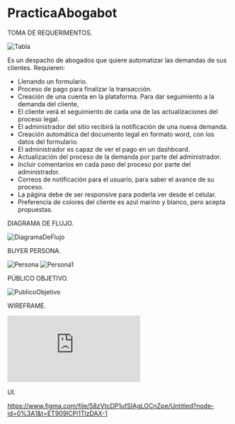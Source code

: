 # PracticaAbogabot

TOMA DE REQUERIMENTOS.

![Tabla](https://github.com/MrlnTrrzs13/LaunchX-Practicas/blob/main/PracticaAbogabot/Imagenes/Tabla.png)

Es un despacho de abogados que quiere automatizar las demandas de sus clientes.
Requieren:
* Llenando un formulario.
* Proceso de pago para finalizar la transacción.
* Creación de una cuenta en la plataforma. Para dar seguimiento a la demanda del cliente,
* El cliente verá el seguimiento de cada una de las actualizaciones del proceso legal.
* El administrador del sitio recibirá la notificación de una nueva demanda.
* Creación automática del documento legal en formato word, con los datos del formulario.
* El administrador es capaz de ver el pago en un dashboard.
* Actualización del proceso de la demanda por parte del administrador.
* Incluir comentarios en cada paso del proceso por parte del administrador.
* Correos de notificación para el usuario, para saber el avance de su proceso.
* La página debe de ser responsive para poderla ver desde el celular.
* Preferencia de colores del cliente es azul marino y blanco, pero acepta propuestas.


DIAGRAMA DE FLUJO.

![DiagramaDeFlujo](https://github.com/MrlnTrrzs13/LaunchX-Practicas/blob/main/PracticaAbogabot/Imagenes/DiagramaDeFlujo.png)


BUYER PERSONA.

![Persona](https://github.com/MrlnTrrzs13/LaunchX-Practicas/blob/main/PracticaAbogabot/Imagenes/Persona.png)
![Persona1](https://github.com/MrlnTrrzs13/LaunchX-Practicas/blob/main/PracticaAbogabot/Imagenes/Persona1.png)


PÚBLICO OBJETIVO.

![PublicoObjetivo](https://github.com/MrlnTrrzs13/LaunchX-Practicas/blob/main/PracticaAbogabot/Imagenes/PublicoObjetivo.jpg)


WIREFRAME.

![PublicoObjetivo](https://github.com/MrlnTrrzs13/LaunchX-Practicas/blob/main/PracticaAbogabot/Wireframe.pdf)

UI.

https://www.figma.com/file/58zVtcDP1ufSIAgLOCnZpe/Untitled?node-id=0%3A1&t=ET909lCPi1TlzDAX-1
